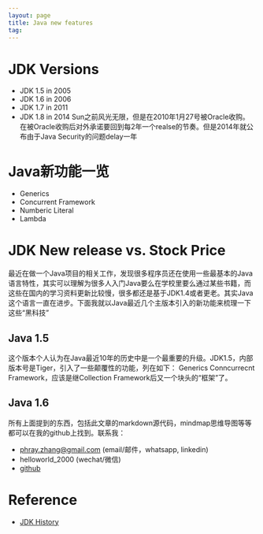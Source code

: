 ```yaml
---
layout: page
title: Java new features 
tag:
---
```

# JDK Versions
- JDK 1.5 in 2005
- JDK 1.6 in 2006
- JDK 1.7 in 2011
- JDK 1.8 in 2014
Sun之前风光无限，但是在2010年1月27号被Oracle收购。
在被Oracle收购后对外承诺要回到每2年一个realse的节奏。但是2014年就公布由于Java Security的问题delay一年

# Java新功能一览
- Generics
- Concurrent Framework
- Numberic Literal
- Lambda

# JDK New release vs. Stock Price

最近在做一个Java项目的相关工作，发现很多程序员还在使用一些最基本的Java语言特性，其实可以理解为很多人入门Java要么在学校里要么通过某些书籍，而这些在国内的学习资料更新比较慢，很多都还是基于JDK1.4或者更老。其实Java这个语言一直在进步。下面我就以Java最近几个主版本引入的新功能来梳理一下这些“黑科技”

## Java 1.5
这个版本个人认为在Java最近10年的历史中是一个最重要的升级。JDK1.5，内部版本号是Tiger，引入了一些颠覆性的功能，列在如下：
Generics
Conncurrecnt Framework，应该是继Collection Framework后又一个块头的“框架”了。

## Java 1.6


所有上面提到的东西，包括此文章的markdown源代码，mindmap思维导图等等都可以在我的github上找到。联系我：
* phray.zhang@gmail.com (email/邮件，whatsapp, linkedin)
* helloworld_2000 (wechat/微信)
* [github](https://github.com/CloudsDocker/)

# Reference
- [JDK History](https://en.wikipedia.org/wiki/Java_version_history)
